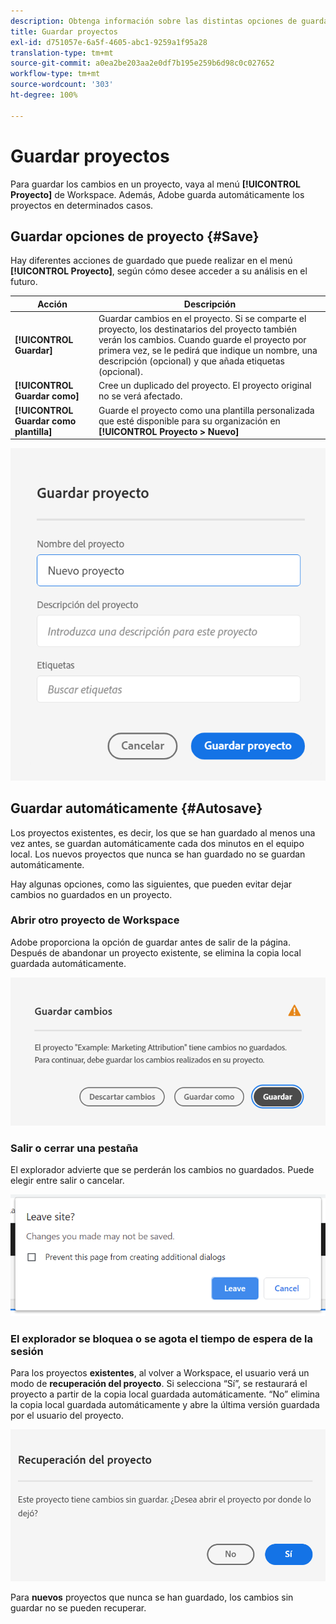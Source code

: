 ```yaml
---
description: Obtenga información sobre las distintas opciones de guardado, como guardar automáticamente, guardar como y guardar como plantilla.
title: Guardar proyectos
exl-id: d751057e-6a5f-4605-abc1-9259a1f95a28
translation-type: tm+mt
source-git-commit: a0ea2be203aa2e0df7b195e259b6d98c0c027652
workflow-type: tm+mt
source-wordcount: '303'
ht-degree: 100%

---
```


# Guardar proyectos

Para guardar los cambios en un proyecto, vaya al menú **[!UICONTROL Proyecto]** de Workspace. Además, Adobe guarda automáticamente los proyectos en determinados casos.

## Guardar opciones de proyecto {#Save}

Hay diferentes acciones de guardado que puede realizar en el menú **[!UICONTROL Proyecto]**, según cómo desee acceder a su análisis en el futuro.

| Acción | Descripción |
|---|---| 
| **[!UICONTROL Guardar]** | Guardar cambios en el proyecto. Si se comparte el proyecto, los destinatarios del proyecto también verán los cambios. Cuando guarde el proyecto por primera vez, se le pedirá que indique un nombre, una descripción (opcional) y que añada etiquetas (opcional). |
| **[!UICONTROL Guardar como]** | Cree un duplicado del proyecto. El proyecto original no se verá afectado. |
| **[!UICONTROL Guardar como plantilla]** | Guarde el proyecto como una plantilla personalizada que esté disponible para su organización en **[!UICONTROL Proyecto > Nuevo]** |

![](assets/save-project.png)

## Guardar automáticamente {#Autosave}

Los proyectos existentes, es decir, los que se han guardado al menos una vez antes, se guardan automáticamente cada dos minutos en el equipo local. Los nuevos proyectos que nunca se han guardado no se guardan automáticamente.

Hay algunas opciones, como las siguientes, que pueden evitar dejar cambios no guardados en un proyecto.

### Abrir otro proyecto de Workspace

Adobe proporciona la opción de guardar antes de salir de la página. Después de abandonar un proyecto existente, se elimina la copia local guardada automáticamente.

![](assets/existing-save.png)

### Salir o cerrar una pestaña

El explorador advierte que se perderán los cambios no guardados. Puede elegir entre salir o cancelar.

![](assets/browser-image.png)

### El explorador se bloquea o se agota el tiempo de espera de la sesión

Para los proyectos **existentes**, al volver a Workspace, el usuario verá un modo de **recuperación del proyecto**. Si selecciona “Sí”, se restaurará el proyecto a partir de la copia local guardada automáticamente. “No” elimina la copia local guardada automáticamente y abre la última versión guardada por el usuario del proyecto.

![](assets/project-recovery.png)

Para **nuevos** proyectos que nunca se han guardado, los cambios sin guardar no se pueden recuperar.
